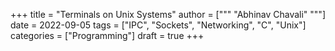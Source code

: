 +++
title = "Terminals on Unix Systems"
author = ["""
  "Abhinav Chavali"
  """]
date = 2022-09-05
tags = ["IPC", "Sockets", "Networking", "C", "Unix"]
categories = ["Programming"]
draft = true
+++
